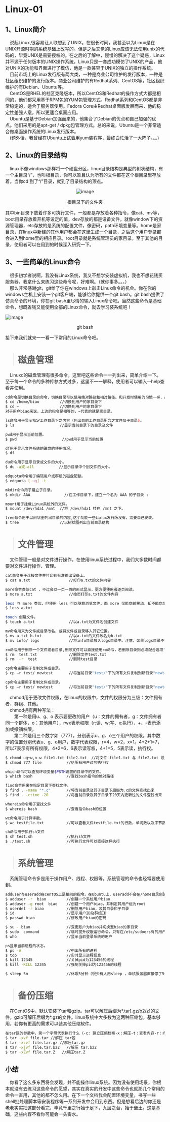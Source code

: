 Linux-01
==========================================
1、Linux简介
----------------------
&ensp;&ensp;说起Linux,很容易让人联想到了UNIX。在很长时间，我甚至以为Linux是在UNIX开源时期的系统基础上改写的。但是之后又觉的Linux应该无法使用unix的代码的，毕竟UNIX是需要授权的。在之后的了解中，慢慢的解决了这个疑惑，Linux并不源于任何版本的UNIX操作系统，Linux只是一套成功模仿了UNIX的产品，他对UNIX的功能和界面进行了模仿，他是一款兼容于UNIX的独立的操作系统。<br/>
&ensp;&ensp;目前市场上的Linux发行版有两大类，一种是商业公司维护的发行版本，一种是社区组织维护的发行版本。商业公司维护的有Redhat系列、CentOS等，社区组织维护的有Debian、Ubuntu等。<br/>
&ensp;&ensp;CentOS是RHEL的社区克隆版本，所以CentOS和Redhat的操作方式大都是相同的，他们都采用基于RPM包的YUM包管理方式。Redhat系列和CentOS都是非常稳定的，适合于服务器使用。Fedora Core由Redhat桌面版发展而来，他的稳定性差强人意，所以更适合桌面应用。<br/>
&ensp;&ensp;Ubuntu是基于Debian加强而来的，他集合了Debian的优点和自己加强的优点。他们采用的是apt-get / dpkg包管理方式。总的来说，Ubuntu是一个非常适合做桌面操作系统的Linux发行版本。<br/>
&ensp;&ensp;(题外话，我曾经在Ubuntu上试着用yum装程序，最终白忙活了一大阵子。。。)

2、Linux的目录结构
-------------------------
&ensp;&ensp;linux不像windows那样将一个硬盘分区，linux目录结构是典型的树状结构，有一个主目录“/”，也叫根目录，你可以暂且认为所有的文件都在这个根目录里存放着。当你cd 到了“/”目录，就到了目录结构的顶点。
<div align=center>

![image](https://github.com/ZZULI-TECH/interview/blob/master/images/biao_linux/linux_dir_tree.png)
</div>
<center>根目录下的文件夹</center>

其中bin目录下放着许多可执行文件，一般都是存放着各种指令，像cat、mv等，boot目录存放着开机等设定的值，dev存放的都是设备文件，就像window下的资源管理器，etc存放的是系统的配置文件，像密码，path环境变量等。home是家目录，在linux中新建的其他用户都会在这里生成一个目录，之后这个用户登录都会进入到home里的相应目录。root目录就是系统管理员的家目录。至于其他的目录，使用者可以在用到的时候深入研究一下。



3、一些简单的Linux命令
-------------------------
&ensp;&ensp;很多初学者说啊，我没有Linux系统，我又不想学安装虚拟机，我也不想花钱买服务器，我拿什么来练习这些命令呢，好难啊。（就你事多。。。）<br/>
&ensp;&ensp;那么非常感谢git，git给了你在windows上敲击Linux命令的机会。你在你的windows主机上安装一个git客户端，能够给你提供一个git bash。git bash提供了仿真命令的环境，你在git bash里尽情的输入Linux命令吧。当然这些命令是基础命令，想既省钱又能使用全部的Linux命令，就去学习装系统吧！

![image](https://github.com/ZZULI-TECH/interview/blob/master/images/biao_linux/git_bash.png)
<center>git bash</center>

接下来我们就来一一看一下常用的Linux命令吧。
> # 磁盘管理
&ensp;&ensp;Linuxd的磁盘管理有很多命令，这里吧这些命令一一列出来，简单介绍一下。至于每一个命令的多种传参方式过多，这里不一一解释，使用者可以输入--help查看并使用。
<br>
```bash
cd命令是切换目录的命令，切换目录可以使用绝对路径和相对路径。和开发时使用的习惯一样，最前方带“/”的是绝对路径。不带的都是相对路径。.代表当前目录，..代表上级目录。
$ cd /home/biao         //切换到用户的家目录下
$ cd ~                  //切换到用户的家目录下
对于用户biao来说，上边的指令是相等的，~代表的就是家目录。
```
```bash
ls命令用于显示指定工作目录下之内容（列出目前工作目录所含之文件及子目录)。
$ ls                    //显示当前目录下的目录及文件 
```
```bash
pwd用于显示当前位置。
$ pwd                    //pwd用于显示当前位置
```
```bash
df用于显示文件系统的磁盘的使用情况。
$ df                     
```
```bash
du命令用于显示目录或文件的大小。
$ du -a或-all           //显示目录中个别文件的大小。
```
```bash
edquota命令用于编辑用户或群组的磁盘配额。
$ edquota [-ug] -t
```
```bash
mkdir命令用于建立子目录。
$ mkdir AAA               //在工作目录下，建立一个名为 AAA 的子目录 :
```
```bash
mount用于挂载Linux系统外的文件。
$ mount /dev/hda1 /mnt  //将 /dev/hda1 挂在 /mnt 之下。
```
```bash
tree命令用于以树状图列出目录的内容,这个功能一些Linux发行版没有，需要自己安装。
$ tree                  //以树状图列出当前目录结构
```
> # 文件管理
&ensp;&ensp;文件管理一般是对文件进行操作，在使用linux系统过程中，我们大多数时间都要对文件进行操作、管理。
```bash
cat命令用于连接文件并打印到标准输出设备上。
$ cat a.txt                 //打印a.txt的文件内容
```
```bash
more命令类似cat ，不过会以一页一页的形式显示，更方便使用者逐页阅读。
$ more a.txt                //按页打印a.txt的文件内容
```
```bash
less 与 more 类似，但使用 less 可以随意浏览文件，而 more 仅能向前移动，却不能向后移动，而且 less 在查看之前不会加载整个文件。
$ less a.txt 
```
```bash
touch 创建文件。
$ touch a.txt               //以a.txt为文件名创建文件 
```
```bash
mv命令用来为文件或目录改名、或将文件或目录移入其它位置。
$ mv a.txt b.txt            //以a.txt的文件改名为b.txt
$ mv info/ logs             //将info目录放入logs目录中。注意，如果logs目录不存在，则该命令将info改名为logs。
```
```bash
rm命令用于删除一个文件或者目录,删除文件可以直接使用rm命令，若删除目录则必须配合选项"-r"
$ rm  test.txt              //删除文件test.txt
$ rm  -r  test              //删除test目录
```
```bash
cp命令主要用于复制文件或目录。
$ cp –r test/ newtest       //将当前目录"test/"下的所有文件复制到新目录"newtest"下
```
```bash
cp命令主要用于复制文件或目录。
$ cp –r test/ newtest       //将当前目录"test/"下的所有文件复制到新目录"newtest"下
```
&ensp;&ensp;chmod用于更改文件权限，在linux的权限中，文件的权限分为三级：文件拥有者、群组、其他。<br/>
&ensp;&ensp;chmod拥有两种写法：<br/>
&ensp;&ensp;&ensp;&ensp;第一种是用u、g、o 表示要更改的用户（u：文件的拥有者，g：文件拥有者同一个群体，o：其他用户），rwx表示权限（r:读、w:写、x:执行），+、-表示添加或撤销权限。<br/>
&ensp;&ensp;&ensp;&ensp;第二种是用三个数字如（777），分别表示u、g、o三个用户的权限。其中数字的位置分别代表u、g、o用户，数字代表权限，r=4，w=2，x=1。4+2+1=7，所以7表示有所有权限，4+2=6，6表示读写权，4+1=5，5表示读，执行权。

```bash
$ chmod ug+w,o-w file1.txt file2.txt  //将文件 file1.txt 与 file2.txt 设为该文件拥有者，与其所属同一个群体者可写入，但其他以外的人则不可写入
$ chmod 777 file           //给所有用户读写执行权
```
```bash
which命令可以查找环境变量$PSTH设置的目录中的文件。
$ which bash               //查找bash指令的绝对路径
```
```bash
find命令用来在指定目录下查找文件。
$ find . -name "*.c"       //将当前目录及其子目录下后缀为.c的文件查找出来
$ find . -ctime -20        //将当前目录及其子目录下20天内更新过的文件查找出来
```
```bash
whereis命令用于查找文件
$ whereis bash             //查看指令bash的位置
```
```bash
wc命令用于计算字数。
$ wc testfile.txt          //可以查看文件testfile.txt的行数，单词数以及字节数。
```
```bash
sh命令用于执行sh文件
$ sh test.sh               //执行sh文件
$ ./test.sh                //可执行文件可以直接这样执行          
```
> # 系统管理
&ensp;&ensp;系统管理命令多是用于操作用户、线程、权限等。系统管理的命令也经常要使用到。
```bash
adduser与useradd在centOS上是相同的指令。在Ubuntu上，useradd不会在/home目录创建用户名相同的目录，而adduser会。
$ adduser -r  biao         //创建一个系统用户biao
$ adduser -g root  biao    //创建一个用户biao，并制定其用户组为root
$ userdel -r biao          //删除用户biao，及其目录和子目录
$ id                       //显示用户ID及群组ID
$ passwd biao              //修改用户biao的密码
```
```bash
$ su - biao                //变更账户为biao并切换至biao的家目录
$ sudo  command            //临时提升权限运行命令，只有在/etc/sudoers有的用户才能临时提升权限。
$ who                      //显示当前登录系统的用户
```
```bash
ps显示当前进程的状态。
$ ps -A                    //列出所有的进程
$ top                      //实时显示进程信息
$ kill 12345               //关掉pid为123456的线程
$ kill -KILL 12345         //强制关掉pid为123456的线程
```
```bash
$ sleep 5m                 //休眠5分钟（很少有人用sleep ，单核服务器直接停了5分钟。。。）
```
> # 备份压缩
&ensp;&ensp;在CentOS中，默认安装了tar和gzip。tar可以解压后缀为*.tar[.gz/b2/z]的文件，gzip可解压后缀为*.gz的文件。linux系统中大多数为这两种压缩包，基本够用，若你有更高的需求可以装其他压缩软件。
```bash
在tar跟的参数中，第一个字母代表执行什么（-c: 建立压缩档案-x：解压-t：查看内容-r：向压缩归档文件末尾追加文件-u：更新原压缩包中的文件）,中间的v表示要显示解压过程，可以去掉v不显示。
$ tar -xvf file.tar //解压 tar包
$ tar -xzvf file.tar.gz //解压tar.gz
$ tar -xjvf file.tar.bz2   //解压 tar.bz2
$ tar -xZvf file.tar.Z   //解压tar.Z
```
小结
---------------------------
&ensp;&ensp;你看了这么多东西将会发现，并不能操作linux系统。因为没有使用场景，你根本就没有去练习这些命令的愿望，其实在真实的开发中这些命令也就那几个常用的命令一直用，其他的都不怎么用。在下一个文档我会配置环境变量，书写一些shell批处理脚本等安装程序等一系列开发中会用到东西。但是想看后边的你还是老老实实把这部分看完，毕竟千里之行始于足下，九层之台，始于垒土。这是基础，这些内容不看你可能会一头雾水。